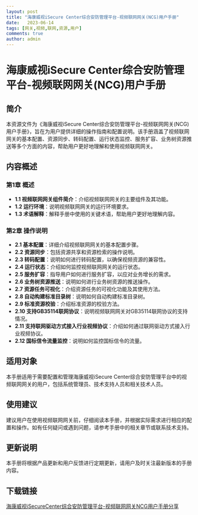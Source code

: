 ```yaml
---
layout: post
title: "海康威视iSecure Center综合安防管理平台-视频联网网关(NCG)用户手册"
date:   2023-06-14
tags: [网关,视频,联网,资源,用户]
comments: true
author: admin
---
```

# 海康威视iSecure Center综合安防管理平台-视频联网网关(NCG)用户手册

## 简介

本资源文件为《海康威视iSecure Center综合安防管理平台-视频联网网关(NCG)用户手册》，旨在为用户提供详细的操作指南和配置说明。该手册涵盖了视频联网网关的基本配置、资源同步、转码配置、运行状态监控、服务扩容、业务树资源推送等多个方面的内容，帮助用户更好地理解和使用视频联网网关。

## 内容概述

### 第1章 概述
- **1.1 视频联网网关组件简介**：介绍视频联网网关的主要组件及其功能。
- **1.2 运行环境**：说明视频联网网关的运行环境要求。
- **1.3 术语解释**：解释手册中使用的关键术语，帮助用户更好地理解内容。

### 第2章 操作说明
- **2.1 基本配置**：详细介绍视频联网网关的基本配置步骤。
- **2.2 资源同步**：包括资源共享和资源检索的操作说明。
- **2.3 转码配置**：说明如何进行转码配置，以确保视频资源的兼容性。
- **2.4 运行状态**：介绍如何监控视频联网网关的运行状态。
- **2.5 服务扩容**：指导用户如何进行服务扩容，以应对业务增长的需求。
- **2.6 业务树资源推送**：说明如何进行业务树资源的推送操作。
- **2.7 资源任务可视化**：介绍资源任务的可视化功能及其使用方法。
- **2.8 自动构建标准目录树**：说明如何自动构建标准目录树。
- **2.9 标准资源校验**：介绍标准资源的校验方法。
- **2.10 支持GB35114联网协议**：说明视频联网网关对GB35114联网协议的支持情况。
- **2.11 支持联网驱动方式接入行业视频协议**：介绍如何通过联网驱动方式接入行业视频协议。
- **2.12 国标信令流量监控**：说明如何监控国标信令的流量。

## 适用对象

本手册适用于需要配置和管理海康威视iSecure Center综合安防管理平台中的视频联网网关的用户，包括系统管理员、技术支持人员和相关技术人员。

## 使用建议

建议用户在使用视频联网网关前，仔细阅读本手册，并根据实际需求进行相应的配置和操作。如有任何疑问或遇到问题，请参考手册中的相关章节或联系技术支持。

## 更新说明

本手册将根据产品更新和用户反馈进行定期更新，请用户及时关注最新版本的手册内容。

## 下载链接

[海康威视iSecureCenter综合安防管理平台-视频联网网关NCG用户手册分享](https://pan.quark.cn/s/fc443c7da3a0)